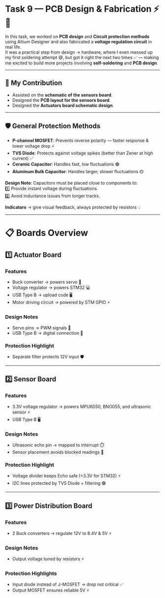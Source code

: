 # Task 9 — PCB Design & Fabrication ⚡🔧  

In this task, we worked on **PCB design** and **Circuit protection methods** using Altium Designer and also fabricated a **voltage regulation circuit** in real life.  
It was a practical step from design → hardware, where I even messed up my first soldering attempt 😅, but got it right the next two times ✅ — making me excited to build more projects involving **self-soldering** and **PCB design**.  

---

## 👥 My Contribution  
- Assisted on the **schematic of the sensors board**.  
- Designed the **PCB layout for the sensors board**.    
- Designed the  **Actuators board schematic design**.  

---

## 🛡️ General Protection Methods  
- **P-channel MOSFET**: Prevents reverse polarity — faster response & lower voltage drop ⚡  
- **TVS Diode**: Protects against voltage spikes (better than Zener at high current) ✅  
- **Ceramic Capacitor**: Handles fast, low fluctuations 🟢  
- **Aluminum Bulk Capacitor**: Handles larger, slower fluctuations 🟡  

**Design Note**: Capacitors must be placed close to components to:  
1️⃣ Provide instant voltage during fluctuations.  
2️⃣ Avoid inductance issues from longer tracks.  

**Indicators** → give visual feedback, always protected by resistors 💡  

---

# 📋 Boards Overview  

## 1️⃣ Actuator Board  
### Features  
- Buck converter → powers servo 🔧  
- Voltage regulator → powers STM32 💻  
- USB Type B → upload code 🖥️  
- Motor driving circuit → powered by STM GPIO ⚡  

### Design Notes  
- Servo pins → PWM signals 🔄  
- USB Type B → digital connection 🔌  

### Protection Highlight  
- Separate filter protects 12V input 🛡️  

---

## 2️⃣ Sensor Board  
### Features  
- 3.3V voltage regulator → powers MPU6050, BNO055, and ultrasonic sensor ⚡  
- USB Type B 🖥️  

### Design Notes  
- Ultrasonic echo pin → mapped to interrupt ⏱️  
- Sensor placement avoids blocked readings 📏  

### Protection Highlight  
- Voltage divider keeps Echo safe (<3.3V for STM32) ⚡  
- I2C lines protected by TVS Diode + filtering 🟢  

---

## 3️⃣ Power Distribution Board  
### Features  
- 2 Buck converters → regulate 12V to 8.4V & 5V ⚡  

### Design Notes  
- Output voltage tuned by resistors ⚡  

### Protection Highlights  
- Input diode instead of J-MOSFET → drop not critical ✅  
- Output MOSFET ensures reliable 5V ⚡  
